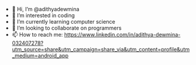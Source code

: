 
- 👋 Hi, I’m @adithyadewmina
- 👀 I’m interested in coding
- 🌱 I’m currently learning computer science
- 💞️ I’m looking to collaborate on programmers
- 📫 How to reach me: https://www.linkedin.com/in/adithya-dewmina-032407278?utm_source=share&utm_campaign=share_via&utm_content=profile&utm_medium=android_app
<!---
adithyadewmina/adithyadewmina is a ✨ special ✨ repository because its `README.md` (this file) appears on your GitHub profile.
You can click the Preview link to take a look at your changes.
--->
